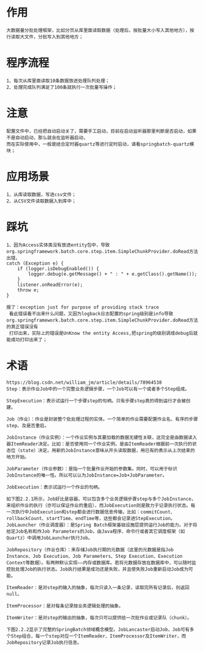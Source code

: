 # 作用
    大数据量分批处理框架，比如分页从库里面读取数据（处理后，按批量大小写入其他地方），按行读取大文件，分批写入到其他地方；
# 程序流程
    1、每次从库里面读取10条数据放进处理队列处理；
    2、处理完成队列满足了100条就执行一次批量写操作；
# 注意
    配置文件中，已经把自动启动关了，需要手工启动，目前在启动监听器那里判断是否启动，如果不是自动启动，那么就会在监听器启动，
    而在实际使用中，一般是结合定时器quartz等进行定时启动，请看springbatch-quartz模块；
# 应用场景
    1、从库读取数据，写进csv文件；
    2、从CSV文件读取数据入到库中；
# 踩坑
    1、因为Access实体类没有放进entity包中，导致org.springframework.batch.core.step.item.SimpleChunkProvider.doRead方法出错，
    catch (Exception e) {
        if (logger.isDebugEnabled()) {
            logger.debug(e.getMessage() + " : " + e.getClass().getName());
        }
        listener.onReadError(e);
        throw e;
    }
    
    报了：exception just for purpose of providing stack trace
     看此错误看不出来什么问题，又因为logback日志配置的spring级别是info导致org.springframework.batch.core.step.item.SimpleChunkProvider.doRead方法的真正错误没有
     打印出来，实际上的错误是UnKnow the entity Access,把spring的级别调成debug后就能成功打印出来了；
     
# 术语
    https://blog.csdn.net/william_jm/article/details/78964538 
    Step：表示作业Job中的一个完整业务逻辑步骤，一个Job可以有一个或者多个Step组成。
    
    StepExecution：表示试运行一个步骤step的句柄。只有步骤step真的得到运行才会被创建。
    
    Job（作业）：作业是封装整个批处理过程的实体。一个简单的作业需要配置作业名、有序的步骤step、及是否重启。
    
    JobInstance（作业实例）：一个作业实例与其要加载的数据无硬性关联，这完全是由数据读入器ItemReader决定。比如：是否使用同一个作业实例，是由ItemReader根据前一次执行的状态位（state）决定。用新的JobInstance意味从开头读取数据，用已有的表示从上次结束的地方开始。
    
    JobParameter（作业参数）：是指一个批量作业开始的参数集。同时，可以用于标识JobInstance的唯一性。所以可以认为JobInstance=Job+JobParameter。
    
    JobExecution：表示试运行一个作业的句柄。
    
    如下图2.2.1所示，Job好比是容器，可以包含多个业务逻辑步骤step与多个JobInstance，来组织作业的执行（亦可以保证作业的重启），而JobExecution则是致力于记录执行状态。每一次执行中JobExecution和step都会进行数据信息传输，比如：commitCount、rollbackCount、startTime、endTime等，这些都会记录进StepExecution。
    JobLauncher（作业调度器）：是Spring Batch框架基础设施层提供运行Job的能力。对于将给定Job名称和作Job Parameters的Job，由Java程序、命令行或者其它调度框架（如Quartz）中调用JobLauncher执行Job。
    
    JobRepository（作业仓库）：来存储Job执行期的元数据（这里的元数据是指Job Instance、Job Execution、Job Parameters、Step Execution、Execution Context等数据）。有两种默认实现——内存或数据库。若将元数据存放在数据库中，可以随时监控批处理Job的执行状态。Job执行结果是成功还是失败，并且使失败Job重新启动Job成为可能。
    
    ItemReader：是对step的输入的抽象，每次只读入一条记录，读取完所有记录后，则返回null。
    
    ItemProcessor：是对每条记录按业务逻辑处理的抽象。
    
    ItemWriter：是对step的输出的抽象，每次只可以提供给一次批作业或记录队（chunk）。
    
    下图2.2.2显示了完整的SpringBatch领域概念模型。JobLancaster启动Job，Job可有多个Step组合，每一个step对应一个ItemReader、ItemProcessor及ItemWriter，而JobRepository记录Job执行信息。